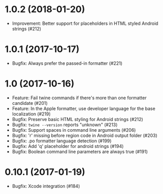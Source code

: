 # 1.0.2 (2018-01-20)

- Improvement: Better support for placeholders in HTML styled Android strings (#212)

# 1.0.1 (2017-10-17)

- Bugfix: Always prefer the passed-in formatter (#221)

# 1.0 (2017-10-16)

- Feature: Fail twine commands if there's more than one formatter candidate (#201)
- Feature: In the Apple formatter, use developer language for the base localization (#219)
- Bugfix: Preserve basic HTML styling for Android strings (#212)
- Bugfix: `twine --version` reports "unknown" (#213)
- Bugfix: Support spaces in command line arguments (#206)
- Bugfix: 'r' missing before region code in Android output folder (#203)
- Bugfix: .po formatter language detection (#199)
- Bugfix: Add 'q' placeholder for android strings (#194)
- Bugfix: Boolean command line parameters are always true (#191)

# 0.10.1 (2017-01-19)

- Bugfix: Xcode integration (#184)
